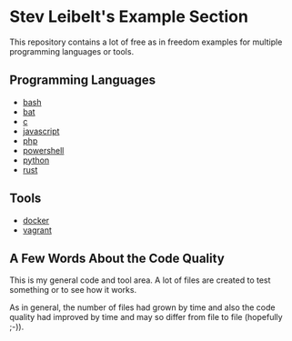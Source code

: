 # Stev Leibelt's Example Section

This repository contains a lot of free as in freedom examples for multiple programming languages or tools.

## Programming Languages

* [bash](bash)
* [bat](bat)
* [c](c)
* [javascript](javascript)
* [php](php)
* [powershell](powershell)
* [python](python)
* [rust](rust)

## Tools

* [docker](docker)
* [vagrant](vagrant)

## A Few Words About the Code Quality

This is my general code and tool area. A lot of files are created to test something or to see how it works.

As in general, the number of files had grown by time and also the code quality had improved by time and may so differ from file to file (hopefully ;-)).

